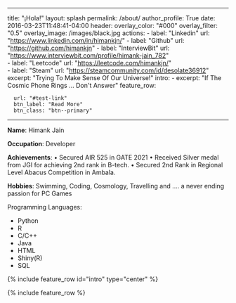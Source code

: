   ---
  title: "¡Hola!"
  layout: splash
  permalink: /about/
  author_profile: True
  date: 2016-03-23T11:48:41-04:00
  header:
    overlay_color: "#000"
    overlay_filter: "0.5"
    overlay_image: /images/black.jpg
    actions:
      - label: "Linkedin"
        url: "https://www.linkedin.com/in/himankjn/"
      - label: "Github"
        url: "https://github.com/himankjn"
      - label: "InterviewBit"
        url: "https://www.interviewbit.com/profile/himank-jain_782"  
      - label: "Leetcode"
        url: "https://leetcode.com/himankjn/"  
      - label: "Steam"
        url: "https://steamcommunity.com/id/desolate36912"
  excerpt: "Trying To Make Sense Of Our Universe!"
  intro:
    - excerpt: "If The Cosmic Phone Rings ... Don't Answer"
  feature_row:

      url: "#test-link"
      btn_label: "Read More"
      btn_class: "btn--primary"

  ---
  **Name**: Himank Jain

  **Occupation**: Developer

  **Achievements**: 
  • Secured AIR 525 in GATE 2021
  • Received Silver medal from JGI for achieving 2nd rank in B-tech.
  • Secured 2nd Rank in Regional Level Abacus Competition in Ambala.

  **Hobbies**: Swimming, Coding, Cosmology, Travelling and .... a never ending passion for PC Games

  Programming Languages:
  * Python
  * R
  * C/C++
  * Java
  * HTML
  * Shiny(R)
  * SQL

  {% include feature_row id="intro" type="center" %}

  {% include feature_row %}
